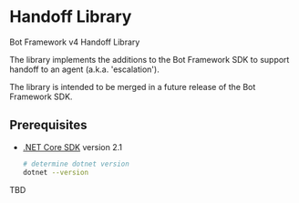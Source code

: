 ﻿# Handoff Library

Bot Framework v4 Handoff Library

The library implements the additions to the Bot Framework SDK to support handoff to an agent (a.k.a. 'escalation').

The library is intended to be merged in a future release of the Bot Framework SDK.

## Prerequisites

- [.NET Core SDK](https://dotnet.microsoft.com/download) version 2.1

  ```bash
  # determine dotnet version
  dotnet --version
  ```

TBD